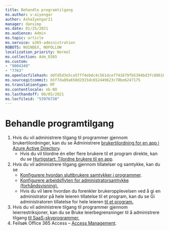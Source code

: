 ```yaml
---
title: Behandle programtilgang
ms.author: v-aiyengar
author: AshaIyengar21
manager: dansimp
ms.date: 01/25/2021
ms.audience: Admin
ms.topic: article
ms.service: o365-administration
ROBOTS: NOINDEX, NOFOLLOW
localization_priority: Normal
ms.collection: Adm_O365
ms.custom:
- "9004349"
- "7763"
ms.openlocfilehash: ddfd5d3e5ca5fff4ebdc4c561dcef741679fb5304bd3fc80618016dc90a0d19f
ms.sourcegitcommit: b5f7da89a650d2915dc652449623c78be6247175
ms.translationtype: MT
ms.contentlocale: nb-NO
ms.lasthandoff: 08/05/2021
ms.locfileid: "53976730"
---
```

# <a name="manage-application-access"></a>Behandle programtilgang

1. Hvis du vil administrere tilgang til programmer gjennom brukertilordninger, kan du se Administrere [brukertilordning for en app i Azure Active Directory](https://docs.microsoft.com/azure/active-directory/manage-apps/assign-user-or-group-access-portal).
    - Hvis du vil tilordne én eller flere brukere til et program direkte, kan du se [Hurtigstart: Tilordne brukere til en app](https://docs.microsoft.com/azure/active-directory/manage-apps/assign-user-or-group-access-portal).
1. Hvis du vil administrere tilgang gjennom tillatelser og samtykke, kan du se
    - [Konfigurere hvordan sluttbrukere samtykker i programmer](https://docs.microsoft.com/azure/active-directory/manage-apps/configure-user-consent?tabs=azure-portal). 
    - [Konfigurere arbeidsflyten for administratorsamtykke (forhåndsvisning).](https://docs.microsoft.com/azure/active-directory/manage-apps/configure-admin-consent-workflow) 
    - Hvis du vil lære hvordan du forenkler brukeropplevelsen ved å gi en administrator på hele leieren tillatelse til et program, kan du se Gi administratoren tillatelse for hele leieren [til et program.](https://docs.microsoft.com/azure/active-directory/manage-apps/grant-admin-consent) 
1. Hvis du vil administrere tilgang til programmer gjennom leierrestriksjoner, kan du se Bruke leierbegrensninger til å administrere tilgang [til SaaS-skyprogrammer.](https://docs.microsoft.com/azure/active-directory/manage-apps/tenant-restrictions) 
1. Feilsøk Office 365 Access – [Access Management](https://docs.microsoft.com/office365/troubleshoot/access-management/cannot-add-guest-users-in-m365-admin-center).
